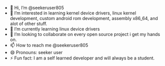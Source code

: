 - 👋 Hi, I’m @seekeruser805
- 👀 I’m interested in learning kernel device drivers, linux kernel development, custom android rom development, assembly x86_64, and alot of other stuff.
- 🌱 I’m currently learning linux device drivers
- 💞️ I’m looking to collaborate on every open source project i get my hands on.
- 📫 How to reach me @seekeruser805
- 😄 Pronouns: seeker user
- ⚡ Fun fact: I am a self learned developer and will always be a student.

<!---
seekeruser805/seekeruser805 is a ✨ special ✨ repository because its `README.md` (this file) appears on your GitHub profile.
You can click the Preview link to take a look at your changes.
--->
